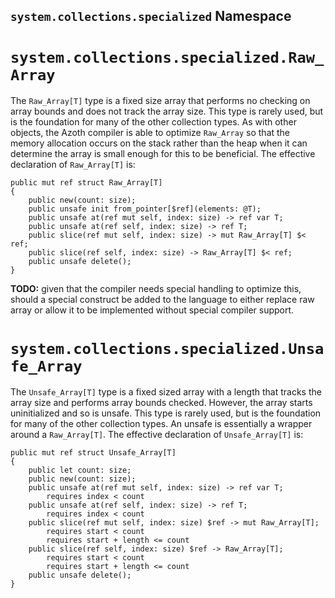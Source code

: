 ## `system.collections.specialized` Namespace

# `system.collections.specialized.Raw_Array`

The `Raw_Array[T]` type is a fixed size array that performs no checking on array bounds and does not track the array size. This type is rarely used, but is the foundation for many of the other collection types. As with other objects, the Azoth compiler is able to optimize `Raw_Array` so that the memory allocation occurs on the stack rather than the heap when it can determine the array is small enough for this to be beneficial. The effective declaration of `Raw_Array[T]` is:

```azoth
public mut ref struct Raw_Array[T]
{
    public new(count: size);
    public unsafe init from_pointer[$ref](elements: @T);
    public unsafe at(ref mut self, index: size) -> ref var T;
    public unsafe at(ref self, index: size) -> ref T;
    public slice(ref mut self, index: size) -> mut Raw_Array[T] $< ref;
    public slice(ref self, index: size) -> Raw_Array[T] $< ref;
    public unsafe delete();
}
```

**TODO:** given that the compiler needs special handling to optimize this, should a special construct be added to the language to either replace raw array or allow it to be implemented without special compiler support.

# `system.collections.specialized.Unsafe_Array`

The `Unsafe_Array[T]` type is a fixed sized array with a length that tracks the array size and performs array bounds checked. However, the array starts uninitialized and so is unsafe. This type is rarely used, but is the foundation for many of the other collection types. An unsafe is essentially a wrapper around a `Raw_Array[T]`. The effective declaration of `Unsafe_Array[T]` is:

```azoth
public mut ref struct Unsafe_Array[T]
{
    public let count: size;
    public new(count: size);
    public unsafe at(ref mut self, index: size) -> ref var T;
        requires index < count
    public unsafe at(ref self, index: size) -> ref T;
        requires index < count
    public slice(ref mut self, index: size) $ref -> mut Raw_Array[T];
        requires start < count
        requires start + length <= count
    public slice(ref self, index: size) $ref -> Raw_Array[T];
        requires start < count
        requires start + length <= count
    public unsafe delete();
}
```

